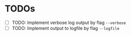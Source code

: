# TODOs
- [ ] TODO: Implement verbose log output by flag `--verbose`
- [ ] TODO: Implement output to logfile by flag `--logfile`
